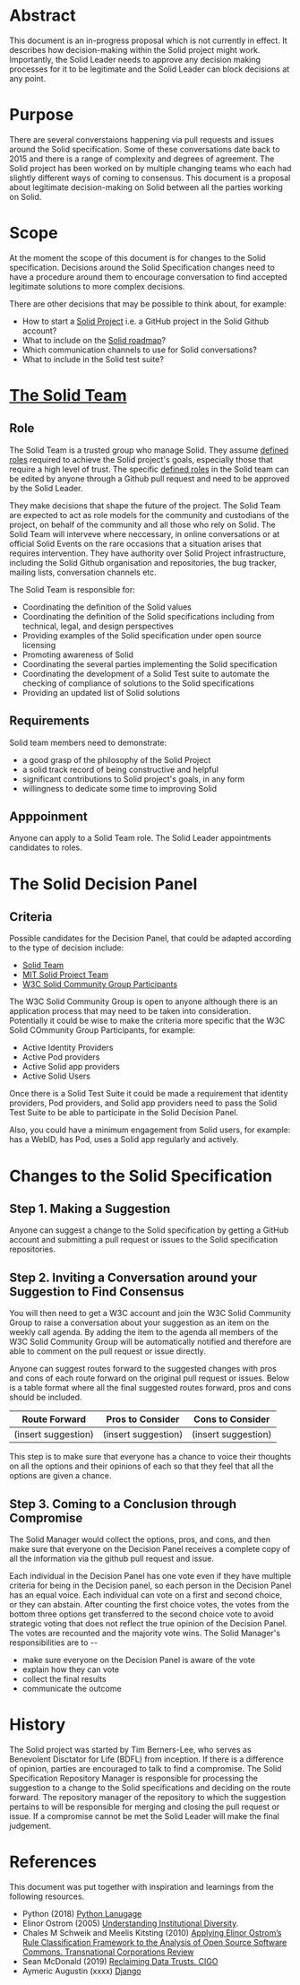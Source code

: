 # Abstract 
This document is an in-progress proposal which is not currently in effect. It describes how decision-making within the Solid project might work. Importantly, the Solid Leader needs to approve any decision making processes for it to be legitimate and the Solid Leader can block decisions at any point.

# Purpose
There are several converstaions happening via pull requests and issues around the Solid specification. Some of these conversations date back to 2015 and there is a range of complexity and degrees of agreement. The Solid project has been worked on by multiple changing teams who each had slightly different ways of coming to consensus. This document is a proposal about legitimate decision-making on Solid between all the parties working on Solid. 

# Scope
At the moment the scope of this document is for changes to the Solid specification. Decisions around the Solid Specification changes need to have a procedure around them to encourage conversation to find accepted legitimate solutions to more complex decisions. 

There are other decisions that may be possible to think about, for example: 
* How to start a [Solid Project](https://github.com/orgs/solid/projects) i.e. a GitHub project in the Solid Github account? 
* What to include on the [Solid roadmap](https://github.com/solid/information/blob/master/solid-roadmap.md)? 
* Which communication channels to use for Solid conversations? 
* What to include in the Solid test suite? 

# [The Solid Team](https://github.com/solid/information/blob/master/solid-team.md)

## Role 
The Solid Team is a trusted group who manage Solid. They assume [defined roles](https://github.com/solid/information/blob/master/solid-team.md) required to achieve the Solid project's goals, especially those that require a high level of trust. The specific [defined roles](https://github.com/solid/information/blob/master/solid-team.md) in the Solid team can be edited by anyone through a Github pull request and need to be approved by the Solid Leader.

They make decisions that shape the future of the project. The Solid Team are expected to act as role models for the community and custodians of the project, on behalf of the community and all those who rely on Solid. The Solid Team will interveve where neccessary, in online conversations or at official Solid Events on the rare occasions that a situation arises that requires intervention. They have authority over Solid Project infrastructure, including the Solid Github organisation and repositories, the bug tracker, mailing lists, conversation channels etc.  

The Solid Team is responsible for: 
* Coordinating the definition of the Solid values
* Coordinating the definition of the Solid specifications including from technical, legal, and design perspectives
* Providing examples of the Solid specification under open source licensing
* Promoting awareness of Solid
* Coordinating the several parties implementing the Solid specification 
* Coordinating the development of a Solid Test suite to automate the checking of compliance of solutions to the Solid specifications
* Providing an updated list of Solid solutions

## Requirements 
Solid team members need to demonstrate:
* a good grasp of the philosophy of the Solid Project
* a solid track record of being constructive and helpful
* significant contributions to Solid project's goals, in any form
* willingness to dedicate some time to improving Solid

## Apppoinment
Anyone can apply to a Solid Team role. The Solid Leader appointments candidates to roles.

# The Solid Decision Panel 

## Criteria 
Possible candidates for the Decision Panel, that could be adapted according to the type of decision include: 
* [Solid Team](https://github.com/solid/information/blob/master/solid-team.md)
* [MIT Solid Project Team](https://solid.mit.edu) 
* [W3C Solid Community Group Participants](https://www.w3.org/community/solid/participants)

The W3C Solid Community Group is open to anyone although there is an application process that may need to be taken into consideration. Potentially it could be wise to make the criteria more specific that the W3C Solid COmmunity Group Participants, for example: 
* Active Identity Providers   
* Active Pod providers 
* Active Solid app providers 
* Active Solid Users

Once there is a Solid Test Suite it could be made a requirement that identity providers, Pod providers, and Solid app providers need to pass the Solid Test Suite to be able to participate in the Solid Decision Panel. 

Also, you could have a minimum engagement from Solid users, for example: has a WebID, has  Pod, uses a Solid app regularly and actively. 

# Changes to the Solid Specification

## Step 1. Making a Suggestion 
Anyone can suggest a change to the Solid specification by getting a GitHub account and submitting a pull request or issues to the Solid specification repositories. 

## Step 2. Inviting a Conversation around your Suggestion to Find Consensus
You will then need to get a W3C account and join the W3C Solid Community Group to raise a conversation about your suggestion as an item on the weekly call agenda. By adding the item to the agenda all members of the W3C Solid Community Group will be automatically notified and therefore are able to comment on the pull request or issue directly. 

Anyone can suggest routes forward to the suggested changes with pros and cons of each route forward on the original pull request or issues. Below is a table format where all the final suggested routes forward, pros and cons should be included. 

| Route Forward | Pros to Consider | Cons to Consider |
| ------------- | ------------- | ------------- |
| (insert suggestion)  | (insert suggestion)  | (insert suggestion)  |

This step is to make sure that everyone has a chance to voice their thoughts on all the options and their opinions of each so that they feel that all the options are given a chance.

## Step 3. Coming to a Conclusion through Compromise  
The Solid Manager would collect the options, pros, and cons, and then make sure that everyone on the Decision Panel receives a complete copy of all the information via the github pull request and issue.

Each individual in the Decision Panel has one vote even if they have multiple criteria for being in the Decision panel, so each person in the Decision Panel has an equal voice. Each individual can vote on a first and second choice, or they can abstain. After counting the first choice votes, the votes from the bottom three options get transferred to the second choice vote to avoid strategic voting that does not reflect the true opinion of the Decision Panel. The votes are recounted and the majority vote wins. The Solid Manager's responsibilities are to -- 
* make sure everyone on the Decision Panel is aware of the vote
* explain how they can vote
* collect the final results
* communicate the outcome

# History 

The Solid project was started by Tim Berners-Lee, who serves as Benevolent Disctator for Life (BDFL) from inception. If there is a difference of opinion, parties are encouraged to talk to find a compromise. The Solid Specification Repository Manager is responsible for processing the suggestion to a change to the Solid specifications and deciding on the route forward. The repository manager of the repository to which the suggestion pertains to will be responsible for merging and closing the pull request or issue.  If a compromise cannot be met the Solid Leader will make the final judgement.

# References 

This document was put together with inspiration and learnings from the following resources. 

* Python (2018) [Python Lanugage](https://www.python.org/dev/peps/pep-0013/)
* Elinor Ostrom (2005) [Understanding Institutional Diversity](https://www.wtf.tw/ref/ostrom_2005.pdf). 
* Chales M Schweik and Meelis Kitsting (2010) [Applying Elinor Ostrom’s Rule Classification Framework to the Analysis of Open Source Software Commons. Transnational Corporations Review](http://www.tnc-online.net/pic/2010032809124697.pdf)
* Sean McDonald (2019) [Reclaiming Data Trusts. CIGO](https://www.cigionline.org/articles/reclaiming-data-trusts)
* Aymeric Augustin (xxxx) [Django](https://docs.djangoproject.com/en/dev/internals/organization/)
